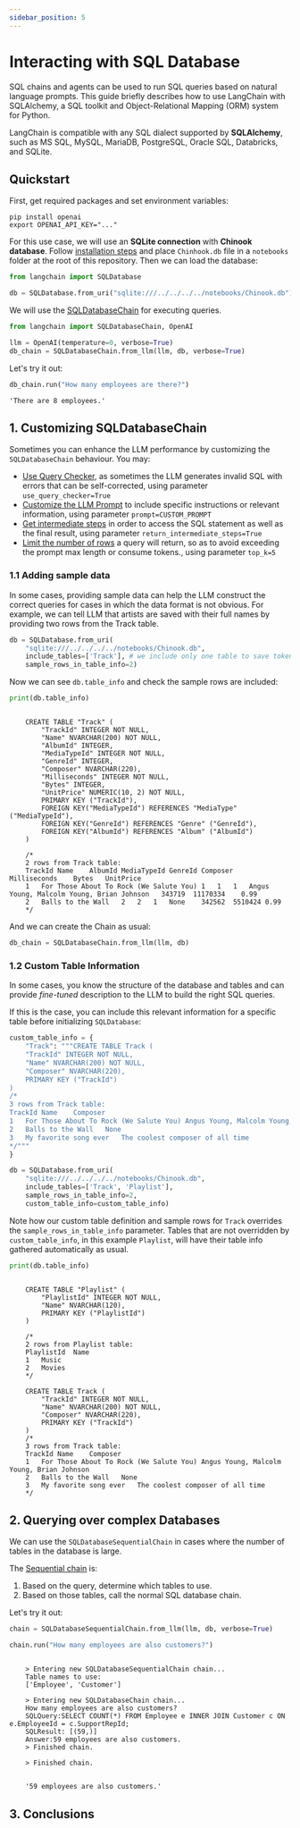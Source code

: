 ```yaml
---
sidebar_position: 5
---
```


# Interacting with SQL Database

SQL chains and agents can be used to run SQL queries based on natural language prompts. This guide briefly describes how to use LangChain with SQLAlchemy, a SQL toolkit and Object-Relational Mapping (ORM) system for Python.

LangChain is compatible with any SQL dialect supported by **SQLAlchemy**, such as MS SQL, MySQL, MariaDB, PostgreSQL, Oracle SQL, Databricks, and SQLite.

## Quickstart

First, get required packages and set environment variables:
```
pip install openai
export OPENAI_API_KEY="..."
```

For this use case, we will use an **SQLite connection** with **Chinook database**. Follow [installation steps](https://database.guide/2-sample-databases-sqlite/) and place `Chinhook.db` file in a `notebooks` folder at the root of this repository. Then we can load the database:
```python
from langchain import SQLDatabase

db = SQLDatabase.from_uri("sqlite:///../../../../notebooks/Chinook.db")
```

We will use the [SQLDatabaseChain](https://python.langchain.com/docs/modules/chains/popular/sqlite) for executing queries.


```python
from langchain import SQLDatabaseChain, OpenAI

llm = OpenAI(temperature=0, verbose=True)
db_chain = SQLDatabaseChain.from_llm(llm, db, verbose=True)
```

Let's try it out:
```python
db_chain.run("How many employees are there?")
```
<CodeOutputBlock lang="python">

```
'There are 8 employees.'
```

## 1. Customizing SQLDatabaseChain
Sometimes you can enhance the LLM performance by customizing the `SQLDatabaseChain` behaviour. You may:

- [Use Query Checker](https://python.langchain.com/docs/modules/chains/popular/sqlite#use-query-checker), as sometimes the LLM generates invalid SQL with errors that can be self-corrected, using parameter `use_query_checker=True`
- [Customize the LLM Prompt](https://python.langchain.com/docs/modules/chains/popular/sqlite#customize-prompt) to include specific instructions or relevant information, using parameter `prompt=CUSTOM_PROMPT`
- [Get intermediate steps](https://python.langchain.com/docs/modules/chains/popular/sqlite#return-intermediate-steps) in order to access the SQL statement as well as the final result, using parameter `return_intermediate_steps=True`
- [Limit the number of rows](https://python.langchain.com/docs/modules/chains/popular/sqlite#choosing-how-to-limit-the-number-of-rows-returned) a query will return, so as to avoid exceeding the prompt max length or consume tokens., using parameter `top_k=5`

### 1.1 Adding sample data
In some cases, providing sample data can help the LLM construct the correct queries for cases in which the data format is not obvious. For example, we can tell LLM that artists are saved with their full names by providing two rows from the Track table.

```python
db = SQLDatabase.from_uri(
    "sqlite:///../../../../notebooks/Chinook.db",
    include_tables=['Track'], # we include only one table to save tokens in the prompt :)
    sample_rows_in_table_info=2)
```

Now we can see `db.table_info` and check the sample rows are included:

```python
print(db.table_info)
```
<CodeOutputBlock lang="python">

```
    
    CREATE TABLE "Track" (
    	"TrackId" INTEGER NOT NULL, 
    	"Name" NVARCHAR(200) NOT NULL, 
    	"AlbumId" INTEGER, 
    	"MediaTypeId" INTEGER NOT NULL, 
    	"GenreId" INTEGER, 
    	"Composer" NVARCHAR(220), 
    	"Milliseconds" INTEGER NOT NULL, 
    	"Bytes" INTEGER, 
    	"UnitPrice" NUMERIC(10, 2) NOT NULL, 
    	PRIMARY KEY ("TrackId"), 
    	FOREIGN KEY("MediaTypeId") REFERENCES "MediaType" ("MediaTypeId"), 
    	FOREIGN KEY("GenreId") REFERENCES "Genre" ("GenreId"), 
    	FOREIGN KEY("AlbumId") REFERENCES "Album" ("AlbumId")
    )
    
    /*
    2 rows from Track table:
    TrackId	Name	AlbumId	MediaTypeId	GenreId	Composer	Milliseconds	Bytes	UnitPrice
    1	For Those About To Rock (We Salute You)	1	1	1	Angus Young, Malcolm Young, Brian Johnson	343719	11170334	0.99
    2	Balls to the Wall	2	2	1	None	342562	5510424	0.99
    */
```

</CodeOutputBlock>

And we can create the Chain as usual:

```python
db_chain = SQLDatabaseChain.from_llm(llm, db)
```

### 1.2 Custom Table Information
In some cases, you know the structure of the database and tables and can provide _fine-tuned_ description to the LLM to build the right SQL queries.

If this is the case, you can include this relevant information for a specific table before initializing `SQLDatabase`:

```python
custom_table_info = {
    "Track": """CREATE TABLE Track (
    "TrackId" INTEGER NOT NULL, 
    "Name" NVARCHAR(200) NOT NULL,
    "Composer" NVARCHAR(220),
    PRIMARY KEY ("TrackId")
)
/*
3 rows from Track table:
TrackId Name    Composer
1   For Those About To Rock (We Salute You) Angus Young, Malcolm Young, Brian Johnson
2   Balls to the Wall   None
3   My favorite song ever   The coolest composer of all time
*/"""
}

db = SQLDatabase.from_uri(
    "sqlite:///../../../../notebooks/Chinook.db",
    include_tables=['Track', 'Playlist'],
    sample_rows_in_table_info=2,
    custom_table_info=custom_table_info)
```

Note how our custom table definition and sample rows for `Track` overrides the `sample_rows_in_table_info` parameter. Tables that are not overridden by `custom_table_info`, in this example `Playlist`, will have their table info gathered automatically as usual.

```python
print(db.table_info)
```

<CodeOutputBlock lang="python">

```
    
    CREATE TABLE "Playlist" (
    	"PlaylistId" INTEGER NOT NULL, 
    	"Name" NVARCHAR(120), 
    	PRIMARY KEY ("PlaylistId")
    )
    
    /*
    2 rows from Playlist table:
    PlaylistId	Name
    1	Music
    2	Movies
    */
    
    CREATE TABLE Track (
    	"TrackId" INTEGER NOT NULL, 
    	"Name" NVARCHAR(200) NOT NULL,
    	"Composer" NVARCHAR(220),
    	PRIMARY KEY ("TrackId")
    )
    /*
    3 rows from Track table:
    TrackId	Name	Composer
    1	For Those About To Rock (We Salute You)	Angus Young, Malcolm Young, Brian Johnson
    2	Balls to the Wall	None
    3	My favorite song ever	The coolest composer of all time
    */
```

</CodeOutputBlock>


## 2. Querying over complex Databases

We can use the `SQLDatabaseSequentialChain` in cases where the number of tables in the database is large.

The [Sequential chain](https://python.langchain.com/docs/modules/chains/foundational/sequential_chains) is:
1. Based on the query, determine which tables to use.
2. Based on those tables, call the normal SQL database chain.

Let's try it out:
```python
chain = SQLDatabaseSequentialChain.from_llm(llm, db, verbose=True)

chain.run("How many employees are also customers?")
```

<CodeOutputBlock lang="python">

```
    
    > Entering new SQLDatabaseSequentialChain chain...
    Table names to use:
    ['Employee', 'Customer']
    
    > Entering new SQLDatabaseChain chain...
    How many employees are also customers?
    SQLQuery:SELECT COUNT(*) FROM Employee e INNER JOIN Customer c ON e.EmployeeId = c.SupportRepId;
    SQLResult: [(59,)]
    Answer:59 employees are also customers.
    > Finished chain.
    
    > Finished chain.


    '59 employees are also customers.'
```

</CodeOutputBlock>

## 3. Conclusions